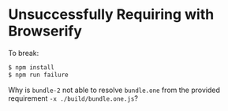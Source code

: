 # Unsuccessfully Requiring with Browserify

To break:
```bash
$ npm install
$ npm run failure
```

Why is ```bundle-2``` not able to resolve ```bundle.one``` from the provided
requirement ```-x ./build/bundle.one.js```?
